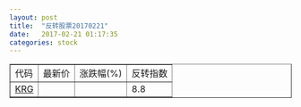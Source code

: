 ```yaml
---
layout: post
title:  "反转股票20170221"
date:   2017-02-21 01:17:35
categories: stock
---
```


<script type="text/javascript">
var stockList = []
stockList.push('gb_krg');
</script>

<table border="1">
 <tr>
 <td>代码</td>
  <td>最新价</td>
  <td>涨跌幅(%)</td>
 <td>反转指数</td>
</tr>
  <tr id="krg"><td><a href="http://stock.finance.sina.com.cn/usstock/quotes/KRG.html" target="_blank">KRG</a></td><td></td><td></td><td>8.8</td></tr>
</table>
